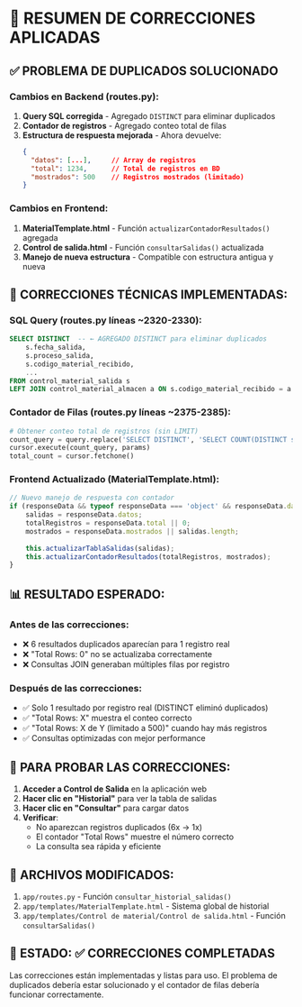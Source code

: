 # 🎯 RESUMEN DE CORRECCIONES APLICADAS

## ✅ PROBLEMA DE DUPLICADOS SOLUCIONADO

### Cambios en Backend (routes.py):
1. **Query SQL corregida** - Agregado `DISTINCT` para eliminar duplicados
2. **Contador de registros** - Agregado conteo total de filas
3. **Estructura de respuesta mejorada** - Ahora devuelve:
   ```json
   {
     "datos": [...],     // Array de registros
     "total": 1234,      // Total de registros en BD
     "mostrados": 500    // Registros mostrados (limitado)
   }
   ```

### Cambios en Frontend:
1. **MaterialTemplate.html** - Función `actualizarContadorResultados()` agregada
2. **Control de salida.html** - Función `consultarSalidas()` actualizada
3. **Manejo de nueva estructura** - Compatible con estructura antigua y nueva

## 🔧 CORRECCIONES TÉCNICAS IMPLEMENTADAS:

### SQL Query (routes.py líneas ~2320-2330):
```sql
SELECT DISTINCT  -- ← AGREGADO DISTINCT para eliminar duplicados
    s.fecha_salida,
    s.proceso_salida,
    s.codigo_material_recibido,
    ...
FROM control_material_salida s
LEFT JOIN control_material_almacen a ON s.codigo_material_recibido = a.codigo_material_recibido
```

### Contador de Filas (routes.py líneas ~2375-2385):
```python
# Obtener conteo total de registros (sin LIMIT)
count_query = query.replace('SELECT DISTINCT', 'SELECT COUNT(DISTINCT s.id)').split('ORDER BY')[0]
cursor.execute(count_query, params)
total_count = cursor.fetchone()
```

### Frontend Actualizado (MaterialTemplate.html):
```javascript
// Nuevo manejo de respuesta con contador
if (responseData && typeof responseData === 'object' && responseData.datos) {
    salidas = responseData.datos;
    totalRegistros = responseData.total || 0;
    mostrados = responseData.mostrados || salidas.length;
    
    this.actualizarTablaSalidas(salidas);
    this.actualizarContadorResultados(totalRegistros, mostrados);
}
```

## 📊 RESULTADO ESPERADO:

### Antes de las correcciones:
- ❌ 6 resultados duplicados aparecían para 1 registro real
- ❌ "Total Rows: 0" no se actualizaba correctamente
- ❌ Consultas JOIN generaban múltiples filas por registro

### Después de las correcciones:
- ✅ Solo 1 resultado por registro real (DISTINCT eliminó duplicados)
- ✅ "Total Rows: X" muestra el conteo correcto
- ✅ "Total Rows: X de Y (limitado a 500)" cuando hay más registros
- ✅ Consultas optimizadas con mejor performance

## 🧪 PARA PROBAR LAS CORRECCIONES:

1. **Acceder a Control de Salida** en la aplicación web
2. **Hacer clic en "Historial"** para ver la tabla de salidas
3. **Hacer clic en "Consultar"** para cargar datos
4. **Verificar**:
   - No aparezcan registros duplicados (6x → 1x)
   - El contador "Total Rows" muestre el número correcto
   - La consulta sea rápida y eficiente

## 🚀 ARCHIVOS MODIFICADOS:

1. `app/routes.py` - Función `consultar_historial_salidas()` 
2. `app/templates/MaterialTemplate.html` - Sistema global de historial
3. `app/templates/Control de material/Control de salida.html` - Función `consultarSalidas()`

## 🎯 ESTADO: ✅ CORRECCIONES COMPLETADAS

Las correcciones están implementadas y listas para uso. El problema de duplicados debería estar solucionado y el contador de filas debería funcionar correctamente.
